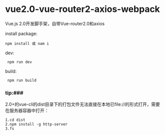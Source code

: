 # vue2.0-vue-router2-axios-webpack
Vue.js 2.0开发脚手架，自带Vue-router2.0和axios

install package: 

```
npm install 或 nam i
```

dev:

```
 npm run dev
```

build:

```
 npm run build
```
### tip:###

2.0+的vue-cli的dist目录下的打包文件无法直接在本地已file://的形式打开，需要在服务器容器中打开：

```
1.cd dist
2.npm install -g http-server
3.fs
```



